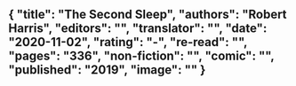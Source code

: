 {
 "title": "The Second Sleep",
 "authors": "Robert Harris",
 "editors": "",
 "translator": "",
 "date": "2020-11-02",
 "rating": "-",
 "re-read": "",
 "pages": "336",
 "non-fiction": "",
 "comic": "",
 "published": "2019",
 "image": ""
}
---

